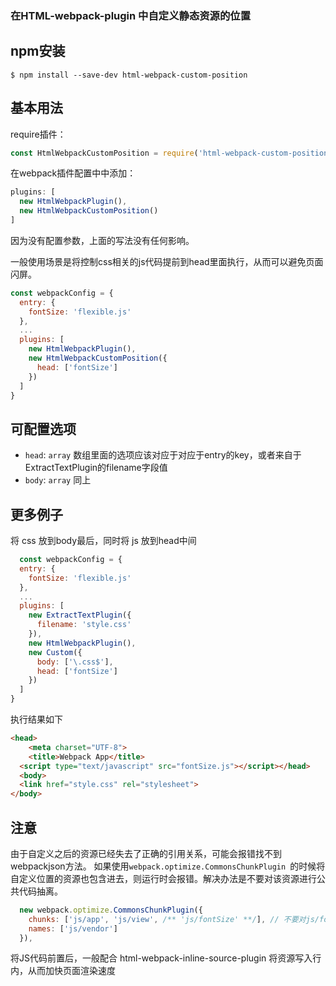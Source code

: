 ### 在HTML-webpack-plugin 中自定义静态资源的位置

npm安装
------------
```shell
$ npm install --save-dev html-webpack-custom-position
```

基本用法
------------
require插件：
```javascript
const HtmlWebpackCustomPosition = require('html-webpack-custom-position');
```
在webpack插件配置中中添加：
```javascript
plugins: [
  new HtmlWebpackPlugin(),
  new HtmlWebpackCustomPosition()
]
```
因为没有配置参数，上面的写法没有任何影响。

一般使用场景是将控制css相关的js代码提前到head里面执行，从而可以避免页面闪屏。
```javascript
const webpackConfig = {
  entry: {
    fontSize: 'flexible.js'
  },
  ...
  plugins: [
    new HtmlWebpackPlugin(),
    new HtmlWebpackCustomPosition({
      head: ['fontSize']
    })
  ]
}

```

可配置选项
-------
- `head`: `array`
  数组里面的选项应该对应于对应于entry的key，或者来自于ExtractTextPlugin的filename字段值
- `body`: `array`
  同上


更多例子
-------
将 css 放到body最后，同时将 js 放到head中间
```javascript
  const webpackConfig = {
  entry: {
    fontSize: 'flexible.js'
  },
  ...
  plugins: [
    new ExtractTextPlugin({
      filename: 'style.css'
    }),
    new HtmlWebpackPlugin(),
    new Custom({
      body: ['\.css$'],
      head: ['fontSize']
    })
  ]
}
```
执行结果如下
```HTML
<head>
    <meta charset="UTF-8">
    <title>Webpack App</title>
  <script type="text/javascript" src="fontSize.js"></script></head>
  <body>
  <link href="style.css" rel="stylesheet">
</body>
```


注意
-------
由于自定义之后的资源已经失去了正确的引用关系，可能会报错找不到webpackjson方法。 如果使用`webpack.optimize.CommonsChunkPlugin `的时候将自定义位置的资源也包含进去，则运行时会报错。解决办法是不要对该资源进行公共代码抽离。

```javascript
  new webpack.optimize.CommonsChunkPlugin({
    chunks: ['js/app', 'js/view', /** 'js/fontSize' **/], // 不要对js/fontSize进行代码抽离
    names: ['js/vendor']
  }),
```

将JS代码前置后，一般配合 html-webpack-inline-source-plugin 将资源写入行内，从而加快页面渲染速度
